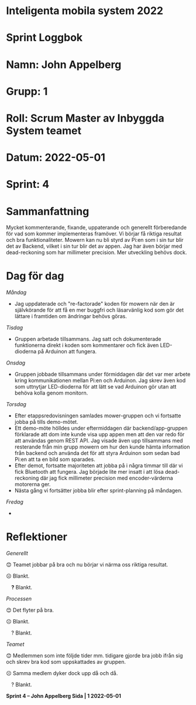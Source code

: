 #
# **Inteligenta mobila system 2022**
#
#
#
# **Sprint Loggbok**
# **Namn:	John Appelberg**
# **Grupp:	1**
# **Roll:	Scrum Master av Inbyggda System teamet**
# **Datum:	2022-05-01**
# **Sprint: 	4**
#
# **Sammanfattning**
Mycket kommenterande, fixande, uppaterande och generellt förberedande för vad som kommer implementeras framöver. Vi börjar få riktiga resultat och bra funktionaliteter. Mowern kan nu bli styrd av Pi:en som i sin tur blir det av Backend, vilket i sin tur blir det av appen. Jag har även börjar med dead-reckoning som har millimeter precision. Mer utveckling behövs dock.
# **Dag för dag**
*Måndag*

- Jag uppdaterade och "re-factorade" koden för mowern när den är självkörande för att få en mer buggfri och läsarvänlig kod som gör det lättare i framtiden om ändringar behövs göras.

*Tisdag*

- Gruppen arbetade tillsammans. Jag satt och dokumenterade funktionerna direkt i koden som kommentarer och fick även LED-dioderna på Arduinon att fungera.

*Onsdag*

- Gruppen jobbade tillsammans under förmiddagen där det var mer arbete kring kommunikationen mellan Pi:en och Arduinon. Jag skrev även kod som uttnytjar LED-dioderna för att lätt se vad Arduinon gör utan att behöva kolla genom monitorn.

*Torsdag*

- Efter etappsredovisningen samlades mower-gruppen och vi fortsatte jobba på tills demo-mötet.
- Ett demo-möte hölldes under eftermiddagen där backend/app-gruppen förklarade att dom inte kunde visa upp appen men att den var redo för att användas genom REST API. Jag visade även upp tillsammans med resterande från min grupp mowern om hur den kunde hämta information från backend och använda det för att styra Arduinon som sedan bad Pi:en att ta en bild som sparades.
- Efter demot, fortsatte majoriteten att jobba på i några timmar till där vi fick Bluetooth att fungera. Jag började lite mer insatt i att lösa dead-reckoning där jag fick millimeter precision med encoder-värderna motorerna ger.
- Nästa gång vi fortsätter jobba blir efter sprint-planning på måndagen.

*Fredag*

- 

# **Reflektioner** 
*Generellt*

😊	Teamet jobbar på bra och nu börjar vi närma oss riktiga resultat.

☹	Blankt.

`  `**?**  	Blankt.
 
*Processen*

😊	Det flyter på bra.

☹	Blankt.

`  `?	Blankt.

*Teamet*

😊	Medlemmen som inte följde tider mm. tidigare gjorde bra jobb ifrån sig och skrev bra kod som uppskattades av gruppen.

☹	Samma medlem dyker dock upp då och då.

`  `?	Blankt.

**Sprint 4 – John Appelberg	Sida | 1	2022-05-01**
